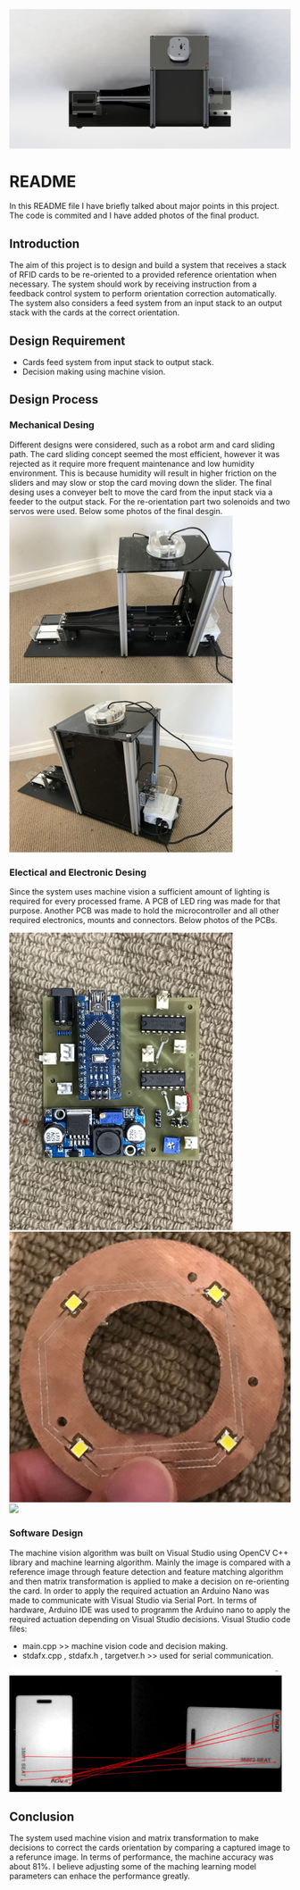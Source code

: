 <img src="Images/Image 1.JPG">

# README
In this README file I have briefly talked about major points in this project. The code is commited and I have added photos of the final product. 


## Introduction
The aim of this project is to design and build a system that receives a stack of RFID cards to be re-oriented to a provided reference orientation when necessary. The system should work by receiving instruction from a feedback control system to perform orientation correction automatically. The system also considers a feed system from an input stack to an output stack with the cards at the correct orientation. 


## Design Requirement
* Cards feed system from input stack to output stack.
* Decision making using machine vision.


## Design Process
### Mechanical Desing
Different designs were considered, such as a robot arm and card sliding path. The card sliding concept seemed the most efficient, however it was rejected as it require more frequent maintenance and low humidity environment. This is because humidity will result in higher friction on the sliders and may slow or stop the card moving down the slider.
The final desing uses a conveyer belt to move the card from the input stack via a feeder to the output stack. For the re-orientation part two solenoids and two servos were used. Below some photos of the final desgin.
<img src="Images/IMG_0636.JPG" width="400">
<img src="Images/IMG_0645.JPG" width="400">

### Electical and Electronic Desing
Since the system uses machine vision a sufficient amount of lighting is required for every processed frame. A PCB of LED ring was made for that purpose. Another PCB was made to hold the microcontroller and all other required electronics, mounts and connectors. Below photos of the PCBs.

<img src="Images/IMG_0578.JPG" width="400">
<img src="Images/IMG_0435.jpg" length="400">
<img src="Images/IMG_0427.PNG" length="400">

### Software Design
The machine vision algorithm was built on Visual Studio using OpenCV C++ library and machine learning algorithm. Mainly the image is compared with a reference image through feature detection and feature matching algorithm and then matrix transformation is applied to make a decision on re-orienting the card. In order to apply the required actuation an Arduino Nano was made to communicate with Visual Studio via Serial Port. In terms of hardware, Arduino IDE was used to programm the Arduino nano to apply the required actuation depending on Visual Studio decisions.
Visual Studio code files:
* main.cpp >> machine vision code and decision making.
* stdafx.cpp , stdafx.h , targetver.h >> used for serial communication.
<img src="Images/Capture.PNG">

## Conclusion
The system used machine vision and matrix transformation to make decisions to correct the cards orientation by comparing a captured image to a referunce image. In terms of performance, the machine accuracy was about 81%. I believe adjusting some of the maching learning model parameters can enhace the performance greatly.
